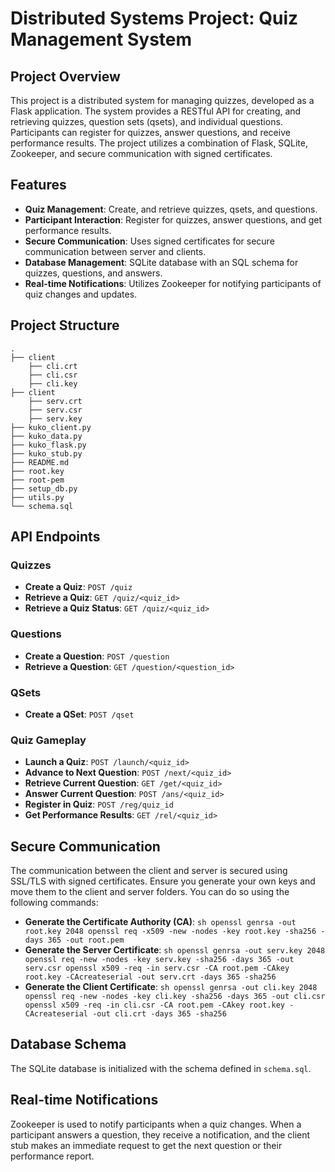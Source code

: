 # Distributed Systems Project: Quiz Management System

## Project Overview

This project is a distributed system for managing quizzes, developed as a Flask application. The system provides a RESTful API for creating, and retrieving quizzes, question sets (qsets), and individual questions. Participants can register for quizzes, answer questions, and receive performance results. The project utilizes a combination of Flask, SQLite, Zookeeper, and secure communication with signed certificates.

## Features

- **Quiz Management**: Create, and retrieve quizzes, qsets, and questions.
- **Participant Interaction**: Register for quizzes, answer questions, and get performance results.
- **Secure Communication**: Uses signed certificates for secure communication between server and clients.
- **Database Management**: SQLite database with an SQL schema for quizzes, questions, and answers.
- **Real-time Notifications**: Utilizes Zookeeper for notifying participants of quiz changes and updates.

## Project Structure

```plaintext
.
├── client
    ├── cli.crt
    ├── cli.csr
    ├── cli.key
├── client
    ├── serv.crt
    ├── serv.csr
    ├── serv.key
├── kuko_client.py
├── kuko_data.py
├── kuko_flask.py
├── kuko_stub.py
├── README.md
├── root.key
├── root-pem
├── setup_db.py
├── utils.py
└── schema.sql

```

## API Endpoints

### Quizzes

- **Create a Quiz**: `POST /quiz`
- **Retrieve a Quiz**: `GET /quiz/<quiz_id>`
- **Retrieve a Quiz Status**: `GET /quiz/<quiz_id>`

### Questions

- **Create a Question**: `POST /question`
- **Retrieve a Question**: `GET /question/<question_id>`

### QSets

- **Create a QSet**: `POST /qset`

### Quiz Gameplay

- **Launch a Quiz**: `POST /launch/<quiz_id>`
- **Advance to Next Question**: `POST /next/<quiz_id>`
- **Retrieve Current Question**: `GET /get/<quiz_id>`
- **Answer Current Question**: `POST /ans/<quiz_id>`
- **Register in Quiz**: `POST /reg/quiz_id`
- **Get Performance Results**: `GET /rel/<quiz_id>`

## Secure Communication

The communication between the client and server is secured using SSL/TLS with signed certificates. Ensure you generate your own keys and move them to the client and server folders. You can do so using the following commands:

- **Generate the Certificate Authority (CA)**:
        ```sh
        openssl genrsa -out root.key 2048
        openssl req -x509 -new -nodes -key root.key -sha256 -days 365 -out root.pem
        ```
- **Generate the Server Certificate**:
        ```sh
        openssl genrsa -out serv.key 2048
        openssl req -new -nodes -key serv.key -sha256 -days 365 -out serv.csr
        openssl x509 -req -in serv.csr -CA root.pem -CAkey root.key -CAcreateserial -out serv.crt -days 365 -sha256
        ```
- **Generate the Client Certificate**:
        ```sh
        openssl genrsa -out cli.key 2048
        openssl req -new -nodes -key cli.key -sha256 -days 365 -out cli.csr
        openssl x509 -req -in cli.csr -CA root.pem -CAkey root.key -CAcreateserial -out cli.crt -days 365 -sha256
        ```

## Database Schema

The SQLite database is initialized with the schema defined in `schema.sql`.

## Real-time Notifications

Zookeeper is used to notify participants when a quiz changes. When a participant answers a question, they receive a notification, and the client stub makes an immediate request to get the next question or their performance report.